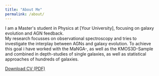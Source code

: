 ```yaml
---
title: "About Me"
permalink: /about/
---
```


I am a Master's student in Physics at [Your University], focusing on galaxy evolution and AGN feedback.  
My research focusses on observational spectroscopy and tries to investigate the interplay between AGNs and galaxy evolution. To achieve this goal i have worked with the MaNGA-, as well as the KMOS3D-Sample and combined in depth-studies of single galaxies, as well as statistical approaches of hundreds of galaxies.

[Download CV (PDF)](/files/cv.pdf)
